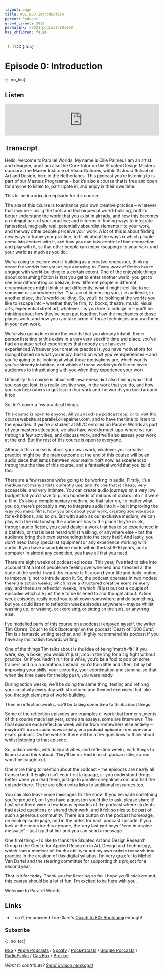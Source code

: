 ```yaml
---
layout: page
title: W01.E00 Introduction
parent: Podcast
grand_parent: 2021
permalink: /2021/podcast/w01e00
has_children: false
---
```




1. TOC
{:toc}

# Episode 0: Introduction
{: .no_toc}

## Listen

<iframe src="https://anchor.fm/olliepalmer/embed/episodes/2021-Parallel-Worlds-introduction-er9ooh" height="102px" width="100%" frameborder="0" scrolling="no"></iframe>


## Transcript

Hello, welcome to Parallel Worlds. My name is Ollie Palmer. I am an artist and designer, and I am also the Core Tutor on the Situated Design Masters course at the Master Institute of Visual Cultures, within St Joost School of Art and Design, here in the Netherlands. This podcast you’re listening to is part of our Masters Programme - but it’s also a course that is free and open for anyone to listen to, participate in, and enjoy in their own time.

This is the introduction episode for the course.

The aim of this course is to enhance your own creative practice – whatever that may be – using the tools and techniques of world-building, both to better understand the world that you exist in already, and how this becomes an integral part of your practice; and in terms of finding ways to integrate fantastical, magically real, potentially absurdist elements into your work, and the way other people perceive your work. A lot of this is about finding new ways to frame your practice, to think about the ways in which people come into contact with it, and how you can take control of that connection and play with it, so that other people can enjoy escaping into your work and your world as much as you do.

We’re going to explore world-building as a creative endeavour, thinking about the worlds that you enjoys escaping to. Every work of fiction has to engage with world-building to a certain extent. One of the enjoyable things about consuming fiction is that you get to enter another world, you get to see how different logics behave, how different people in different circumstances might think or act differently, what it might feel like to be someone or somewhere else. That act of immersing you, the audience, in another place, that’s world-building. So, you’ll be looking at the worlds you like to escape into – whether they’re film, tv, books, theatre, music, visual arts, experiential street art, whatever it is you love to indulge in – you’ll be thinking about how they’ve been put together, how the mechanics of those places work, and how you can take some of those techniques and use them in your own work.

We’re also going to explore the worlds that you already inhabit. Every person listening to this exists in a very very specific time and place, you’ve had an unique set of experiences that nobody else has ever experienced.Whatever your creative practice is, you have motivations for doing it based on what you enjoy, based on what you’ve experienced – and you’re going to be looking at what those motivations are, which worlds you’ve already inhabited, and which of these worlds you’d like to invite audiences to inhabit along with you when they experience your work.

Ultimately this course is about self-awareness, but also finding ways that you can get lost, in a really positive way, in the work that you do, and how you can help others to get lost in that work and the worlds you build around it too.

So, let’s cover a few practical things.

This course is open to anyone. All you need is a podcast app, or to visit the course website at parallel.olliepalmer.com, and to have the time to listen to the episodes. If you’re a student at MIVC enrolled on Parallel Worlds as part of your masters education, we also have weekly meet-ups, where we run through a few activities, and discuss work, and we’ll also assess your work at the end. But the rest of this course is open to everyone.

Although this course is about your own work, whatever your creative practice might be, the main outcome at the end of this course will be an audio piece that jumps between your reality right now, as experienced throughout the time of this course, and a fantastical world that you build too.

There are a few reasons we’re going to be working in audio. Firstly, it’s a medium not many artists currently use, and it’s one that is cheap, very accessible, and very intimate. You can create audio journeys on a very low budget that you’d have to pump hundreds of millions of dollars into if it were a film. It’s also a complementary medium, so that later on, no matter what you do, there’s probably a way to integrate audio into it – be it improving the way you make films, how you talk about your work, creating soundscapes for exhibitions, and so on. But with audio as our exclusive medium, we can play with the relationship the audience has to the place they’re in. So, through audio fiction, you could design a work that has to be experienced in a bathtub, or that is best heard whilst walking, or anywhere else – but the audience bring their own surroundings into the story itself. And lastly, you don’t need fancy specialist equipment or any experience working with audio. If you have a smartphone made within the last 8-10 years, and a computer in almost any condition, you have all that you need.

There are eight weeks of podcast episodes. This year, I’ve tried to take into account that a lot of people are feeling overwhelmed and stressed at the state of the world. I want this course to fit around your life and daily routine, to improve it, not to intrude upon it. So, the podcast operates in two modes: there are action weeks, which have a structured creative exercise every day, and there are reflection weeks, in which I’ll just put out a couple of episodes which are just there to be listened to and thought about. Action week episodes really need you to sit down somewhere and do something, but you could listen to reflection week episodes anywhere – maybe whilst washing up, or walking, or exercising, or sitting on the sofa, or anything else.

I’ve modelled parts of this course on a podcast I enjoyed myself, the writer Tim Clare’s ‘Couch to 80k Bootcamp’ on the podcast ‘Death of 1000 Cuts’. Tim is a fantastic writing teacher, and I highly recommend his podcast if you have any inclination towards writing.

One of the things Tim talks about is the idea of being ‘match-fit’. If you were, say, a boxer, you wouldn’t just jump in the ring for a big fight without practice. Or if you hadn’t run for a while, you’d be a fool to pop on some trainers and run a marathon. Instead, you’d train little and often, bit by bit improving your skills, your dexterity, your coordination and stamina, so that when the time came for the big push, you were ready.

During action weeks, we’ll be doing the same thing, testing and refining your creativity every day with structured and themed exercises that take you through elements of world-building.

Then in reflection weeks, we’ll be taking some time to think about things.

Some of the reflection episodes are examples of work that former students of this course made last year, some are essays, some are interviews. The final episode each reflection week will be from somewhere else entirely – maybe it’ll be an audio news article, or a podcast episode from someone else’s podcast. On the website there will be a few questions to think about whilst listening to that episode.

So, action weeks, with daily activities, and reflection weeks, with things to listen to and think about. They’ll be marked in each podcast title, so you won’t be caught out.

One more thing to mention about the podcast – the episodes are nearly all transcribed. If English isn’t your first language, or you understand things better when you read them, just go to parallel.olliepalmer.com and find the episode there. There are often extra links to additional resources too.

You can also leave voice messages for the show. If you’ve made something you’re proud of, or if you have a question you’d like to ask, please share it! Last year there were a few bonus episodes of the podcast where students had asked questions or shared their work, and it felt so nice to be part of such a generous community. There is a button on the podcast homepage, on each episode page, and in the notes for each podcast episode. If you look at the notes for this episode, the very last part says “Send in a voice message” – just tap that link and you can send a message.

One final thing – I’d like to thank the Situated Art and Design Research Group in the Centre for Applied Research in Art, Design and Technology, which I am a member of, for the ability to put my own artistic research into practice in the creation of this digital syllabus. I’m very grateful to Michel Van Dartel and the steering committee for supporting this project for a second year.

That is it for today. Thank you for listening so far. I hope you’ll stick around, this course should be a lot of fun, I’m excited to be here with you.

Welcome to Parallel Worlds.



## Links

- I can't recommend Tim Clare's [Couch to 80k Bootcamp](http://www.timclarepoet.co.uk/couchto80kwritingbootcamp/) enough!


### Subscribe
{: .no_toc}

[RSS](https://anchor.fm/s/1884b008/podcast/rss) / [Apple Podcasts](https://podcasts.apple.com/gb/podcast/parallel-worlds/id1504529134) / [Spotify](https://open.spotify.com/show/3L3RhKaoqQZoU9fIcLuZjz) / [PocketCasts](https://pca.st/ha20534r) / [Google Podcasts](https://www.google.com/podcasts?feed=aHR0cHM6Ly9hbmNob3IuZm0vcy8xODg0YjAwOC9wb2RjYXN0L3Jzcw%3D%3D) / [RadioPublic](https://radiopublic.com/parallel-worlds-WzVy1K) / [CastBox](https://castbox.fm/channel/id2710471?utm_source=podcaster&utm_medium=dlink&utm_campaign=c_2710471&utm_content=Parallel%20Worlds-CastBox_FM) / [Breaker](https://www.breaker.audio/parallel-worlds)

_Want to contribute? [Send a voice message!](https://anchor.fm/olliepalmer/message)_
